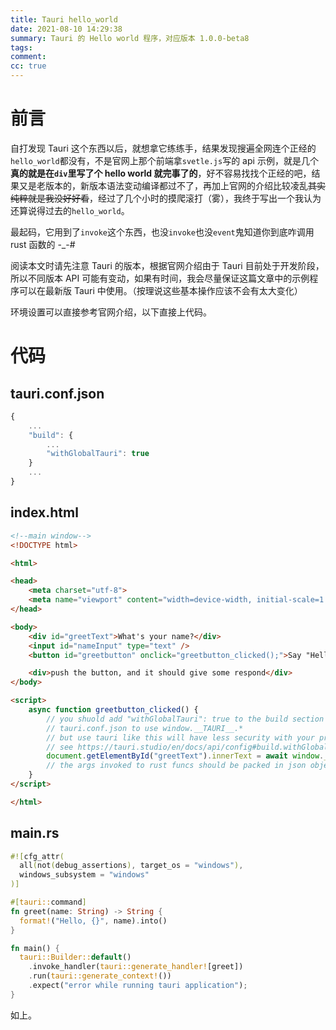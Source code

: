 ```yaml
---
title: Tauri hello_world
date: 2021-08-10 14:29:38
summary: Tauri 的 Hello world 程序，对应版本 1.0.0-beta8
tags:
comment:
cc: true
---
```


# 前言

自打发现 Tauri 这个东西以后，就想拿它练练手，结果发现搜遍全网连个正经的`hello_world`都没有，不是官网上那个前端拿`svetle.js`写的 api 示例，就是几个**真的就是在`div`里写了个 hello world 就完事了的**，好不容易找找个正经的吧，结果又是老版本的，新版本语法变动编译都过不了，再加上官网的介绍比较凌乱~~其实纯粹就是我没好好看~~，经过了几个小时的摸爬滚打（雾），我终于写出一个我认为还算说得过去的`hello_world`。

最起码，它用到了`invoke`这个东西，也没`invoke`也没`event`鬼知道你到底咋调用 rust 函数的 -_-#

阅读本文时请先注意 Tauri 的版本，根据官网介绍由于 Tauri 目前处于开发阶段，所以不同版本 API 可能有变动，如果有时间，我会尽量保证这篇文章中的示例程序可以在最新版 Tauri 中使用。（按理说这些基本操作应该不会有太大变化）

环境设置可以直接参考官网介绍，以下直接上代码。

# 代码

## tauri.conf.json

```javascript
{
	...
	"build": {
		...
		"withGlobalTauri": true
	}
	...
}
```

## index.html

```html
<!--main window-->
<!DOCTYPE html>

<html>

<head>
	<meta charset="utf-8">
	<meta name="viewport" content="width=device-width, initial-scale=1.0">
</head>

<body>
	<div id="greetText">What's your name?</div>
	<input id="nameInput" type="text" />
	<button id="greetbutton" onclick="greetbutton_clicked();">Say "Hello"</button>

	<div>push the button, and it should give some respond</div>
</body>

<script>
	async function greetbutton_clicked() {
		// you shuold add "withGlobalTauri": true to the build section of
		// tauri.conf.json to use window.__TAURI__.*
		// but use tauri like this will have less security with your program,
		// see https://tauri.studio/en/docs/api/config#build.withGlobalTauri for detail.
		document.getElementById("greetText").innerText = await window.__TAURI__.invoke("greet", { name: document.getElementById("nameInput").value });
		// the args invoked to rust funcs should be packed in json object.
	}
</script>

</html>
```

## main.rs

```rust
#![cfg_attr(
  all(not(debug_assertions), target_os = "windows"),
  windows_subsystem = "windows"
)]

#[tauri::command]
fn greet(name: String) -> String {
  format!("Hello, {}", name).into()
}

fn main() {
  tauri::Builder::default()
    .invoke_handler(tauri::generate_handler![greet])
    .run(tauri::generate_context!())
    .expect("error while running tauri application");
}
```

如上。